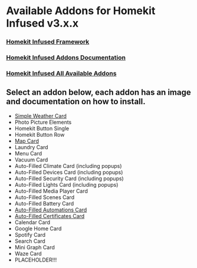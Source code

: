 # Available Addons for Homekit Infused v3.x.x

### [Homekit Infused Framework](https://github.com/jimz011/homekit-infused/tree/3.0.0)
### [Homekit Infused Addons Documentation](https://github.com/jimz011/homekit-infused/tree/addons)
### [Homekit Infused All Available Addons](https://github.com/jimz011/homekit-infused/tree/addons/ADDONS_LIST.md)

## Select an addon below, each addon has an image and documentation on how to install.
  - [Simple Weather Card](addons/simple-weather-card.md)
  - Photo Picture Elements
  - Homekit Button Single
  - Homekit Button Row
  - [Map Card](addons/map-card.md)
  - Laundry Card
  - Menu Card
  - Vacuum Card
  - Auto-Filled Climate Card (including popups)
  - Auto-Filled Devices Card (including popups)
  - Auto-Filled Security Card (including popups)
  - Auto-Filled Lights Card (including popups)
  - Auto-Filled Media Player Card
  - Auto-Filled Scenes Card
  - Auto-Filled Battery Card
  - [Auto-Filled Automations Card](addons/auto-fill-automations-card.md)
  - [Auto-Filled Certificates Card](addons/auto-fill-certificates-card.md)
  - Calendar Card
  - Google Home Card
  - Spotify Card
  - Search Card
  - Mini Graph Card
  - Waze Card
  - PLACEHOLDER!!!
